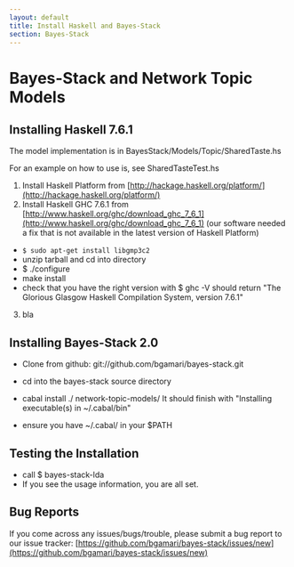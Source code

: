 ```yaml
---
layout: default
title: Install Haskell and Bayes-Stack
section: Bayes-Stack
---
```


Bayes-Stack and Network Topic Models
=====================================

Installing Haskell 7.6.1 
-------------------------


The model implementation is in
BayesStack/Models/Topic/SharedTaste.hs

For an example on how to use is, see SharedTasteTest.hs

1. Install Haskell Platform from [http://hackage.haskell.org/platform/](http://hackage.haskell.org/platform/)
2. Install Haskell GHC 7.6.1 from [http://www.haskell.org/ghc/download_ghc_7_6_1](http://www.haskell.org/ghc/download_ghc_7_6_1) (our software needed a fix that is not available in the latest version of Haskell Platform)
  - `$ sudo apt-get install libgmp3c2`
  - unzip tarball and cd into directory
  - $ ./configure
  - make install
  - check that you have the right version with $ ghc -V
 should return "The Glorious Glasgow Haskell Compilation System, version 7.6.1"
3. bla

Installing Bayes-Stack 2.0
----------------------------

- Clone from github: git://github.com/bgamari/bayes-stack.git
- cd into the bayes-stack source directory
- cabal install ./ network-topic-models/
It should finish with "Installing executable(s) in ~/.cabal/bin"

- ensure you have ~/.cabal/ in your $PATH


Testing the Installation
------------------------

- call $ bayes-stack-lda
- If you see the usage information, you are all set.


Bug Reports
------------
If you come across any issues/bugs/trouble, please submit a bug report to our issue tracker:
[https://github.com/bgamari/bayes-stack/issues/new](https://github.com/bgamari/bayes-stack/issues/new)

